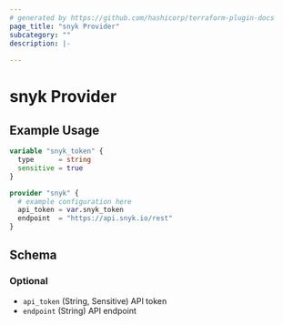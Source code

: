 ```yaml
---
# generated by https://github.com/hashicorp/terraform-plugin-docs
page_title: "snyk Provider"
subcategory: ""
description: |-
  
---
```


# snyk Provider



## Example Usage

```terraform
variable "snyk_token" {
  type      = string
  sensitive = true
}

provider "snyk" {
  # example configuration here
  api_token = var.snyk_token
  endpoint  = "https://api.snyk.io/rest"
}
```

<!-- schema generated by tfplugindocs -->
## Schema

### Optional

- `api_token` (String, Sensitive) API token
- `endpoint` (String) API endpoint
